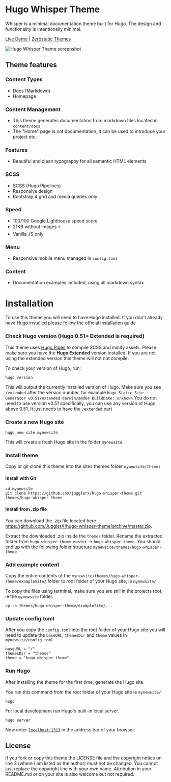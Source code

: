 # Hugo Whisper Theme

Whisper is a minimal documentation theme built for Hugo. The design and functionality is intentionally minimal.


[Live Demo](https://hugo-whisper.netlify.app/) |
[Zerostatic Themes](https://www.zerostatic.io/)

![Hugo Whisper Theme screenshot](https://github.com/JugglerX/hugo-whisper-theme/blob/master/images/screenshot-with-border.png)

## Theme features

### Content Types

- Docs (Markdown)
- Homepage

### Content Management

- This theme generates documentation from markdown files located in `content/docs`
- The "Home" page is not documentation, it can be used to introduce your project etc.

### Features

- Beautiful and clean typography for all semantic HTML elements

### SCSS

- SCSS (Hugo Pipelines)
- Responsive design
- Bootstrap 4 grid and media queries only

### Speed

- 100/100 Google Lighthouse speed score
- 21KB without images ⚡
- Vanilla JS only

### Menu

- Responsive mobile menu managed in `config.toml`

### Content

- Documentation examples included, using all markdown syntax

# Installation

To use this theme you will need to have Hugo installed. If you don't already have Hugo installed please follow the official [installation guide](https://gohugo.io/getting-started/installing/)

### Check Hugo version (Hugo 0.51+ Extended is required)

This theme uses [Hugo Pipes](https://gohugo.io/hugo-pipes/scss-sass/) to compile SCSS and minify assets. Please make sure you have the **Hugo Extended** version installed. If you are not using the extended version this theme will not not compile.

To check your version of Hugo, run:

```
hugo version
```

This will output the currently installed version of Hugo. Make sure you see `/extended` after the version number, for example `Hugo Static Site Generator v0.51/extended darwin/amd64 BuildDate: unknown` You do not need to use version v0.51 specifically, you can use any version of Hugo above 0.51. It just needs to have the `/extended` part

### Create a new Hugo site

```
hugo new site mynewsite
```

This will create a fresh Hugo site in the folder `mynewsite`.

### Install theme

Copy or git clone this theme into the sites themes folder `mynewsite/themes`

#### Install with Git

```
cd mynewsite
git clone https://github.com/jugglerx/hugo-whisper-theme.git themes/hugo-whisper-theme
```

#### Install from .zip file

You can download the .zip file located here https://github.com/JugglerX/hugo-whisper-theme/archive/master.zip.

Extract the downloaded .zip inside the `themes` folder. Rename the extracted folder from `hugo-whisper-theme-master` -> `hugo-whisper-theme`. You should end up with the following folder structure `mynewsite/themes/hugo-whisper-theme`

### Add example content

Copy the entire contents of the `mynewsite/themes/hugo-whisper-theme/exampleSite/` folder to root folder of your Hugo site, ie `mynewsite/`

To copy the files using terminal, make sure you are still in the projects root, ie the `mynewsite` folder.

```
cp -a themes/hugo-whisper-theme/exampleSite/. .
```

### Update config.toml

After you copy the `config.toml` into the root folder of your Hugo site you will need to update the `baseURL`, `themesDir` and `theme` values in `mynewsite/config.toml`

```
baseURL = "/"
themesDir = "themes"
theme = "hugo-whisper-theme"
```

### Run Hugo

After installing the theme for the first time, generate the Hugo site.

You run this command from the root folder of your Hugo site ie `mynewsite/`

```
hugo
```

For local development run Hugo's built-in local server.

```
hugo server
```

Now enter [`localhost:1313`](http://localhost:1313) in the address bar of your browser.

## License

If you fork or copy this theme the LICENSE file and the copyright notice on line 3 (where I am listed as the author) must not be changed. You cannot just replace the copyright line with your own name. Attribution in your README.md or on your site is also welcome but not required.
